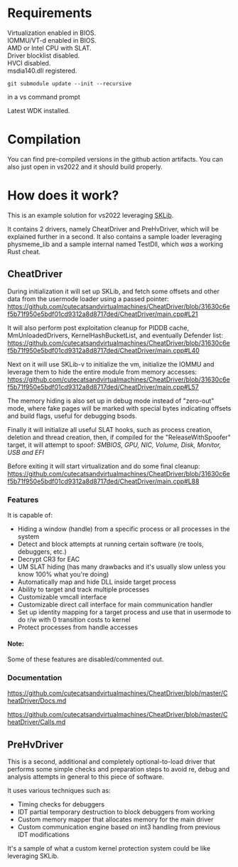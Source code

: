 # Requirements

Virtualization enabled in BIOS.  
IOMMU/VT-d enabled in BIOS.  
AMD or Intel CPU with SLAT.  
Driver blocklist disabled.  
HVCI disabled.  
msdia140.dll registered.  

```
git submodule update --init --recursive
```
in a vs command prompt

Latest WDK installed.

# Compilation
You can find pre-compiled versions in the github action artifacts.
You can also just open in vs2022 and it should build properly.

# How does it work?
This is an example solution for vs2022 leveraging [SKLib](https://github.com/cutecatsandvirtualmachines/SKLib.git).

It contains 2 drivers, namely CheatDriver and PreHvDriver, which will be explained further in a second.
It also contains a sample loader leveraging physmeme_lib and a sample internal named TestDll, which *was* a working Rust cheat.

## CheatDriver
During initialization it will set up SKLib, and fetch some offsets and other data from the usermode loader using a passed pointer:
https://github.com/cutecatsandvirtualmachines/CheatDriver/blob/31630c6ef5b71f950e5bdf01cd9312a8d8717ded/CheatDriver/main.cpp#L21

It will also perform post exploitation cleanup for PIDDB cache, MmUnloadedDrivers, KernelHashBucketList, and eventually Defender list:
https://github.com/cutecatsandvirtualmachines/CheatDriver/blob/31630c6ef5b71f950e5bdf01cd9312a8d8717ded/CheatDriver/main.cpp#L40

Next on it will use SKLib-v to initialize the vm, initialize the IOMMU and leverage them
to hide the entire module from memory accesses:
https://github.com/cutecatsandvirtualmachines/CheatDriver/blob/31630c6ef5b71f950e5bdf01cd9312a8d8717ded/CheatDriver/main.cpp#L57

The memory hiding is also set up in debug mode instead of "zero-out" mode, where fake pages will be marked with special bytes
indicating offsets and build flags, useful for debugging bsods.

Finally it will initialize all useful SLAT hooks, such as process creation, deletion and thread creation, then, if compiled for the
"ReleaseWithSpoofer" target, it will attempt to spoof:
*SMBIOS, GPU, NIC, Volume, Disk, Monitor, USB and EFI*

Before exiting it will start virtualization and do some final cleanup:
https://github.com/cutecatsandvirtualmachines/CheatDriver/blob/31630c6ef5b71f950e5bdf01cd9312a8d8717ded/CheatDriver/main.cpp#L88

### Features
It is capable of:
- Hiding a window (handle) from a specific process or all processes in the system
- Detect and block attempts at running certain software (re tools, debuggers, etc.)
- Decrypt CR3 for EAC
- UM SLAT hiding (has many drawbacks and it's usually slow unless you know 100% what you're doing)
- Automatically map and hide DLL inside target process
- Ability to target and track multiple processes
- Customizable vmcall interface
- Customizable direct call interface for main communication handler
- Set up identity mapping for a target process and use that in usermode to do r/w with 0 transition costs to kernel
- Protect processes from handle accesses

#### Note:
Some of these features are disabled/commented out.

### Documentation
https://github.com/cutecatsandvirtualmachines/CheatDriver/blob/master/CheatDriver/Docs.md

https://github.com/cutecatsandvirtualmachines/CheatDriver/blob/master/CheatDriver/Calls.md

## PreHvDriver
This is a second, additional and completely optional-to-load driver that performs some simple checks and preparation steps to avoid re,
debug and analysis attempts in general to this piece of software.

It uses various techniques such as:
- Timing checks for debuggers
- IDT partial temporary destruction to block debuggers from working
- Custom memory mapper that allocates memory for the main driver
- Custom communication engine based on int3 handling from previous IDT modifications

It's a sample of what a custom kernel protection system could be like leveraging SKLib.
